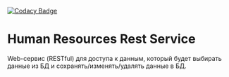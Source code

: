 [![Codacy Badge](https://app.codacy.com/project/badge/Grade/1a2c17ef5dd8434fa6576a9825e3d3e8)](https://www.codacy.com/manual/AlexeyKorban/human-resources-rest?utm_source=github.com&amp;utm_medium=referral&amp;utm_content=AlexeyK87/human-resources-rest&amp;utm_campaign=Badge_Grade)

# Human Resources Rest Service

Web-сервис (RESTful) для доступа к данным, который будет выбирать данные из БД и сохранять/изменять/удалять данные в БД.
